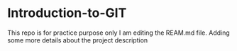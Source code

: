 # Introduction-to-GIT
This repo is for practice purpose only
I am editing the REAM.md file. Adding some more details about the project description
